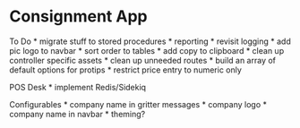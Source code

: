 # Consignment App

To Do
    * migrate stuff to stored procedures
    * reporting
    * revisit logging
    * add pic logo to navbar
    * sort order to tables
    * add copy to clipboard
    * clean up controller specific assets
    * clean up unneeded routes
    * build an array of default options for protips
    * restrict price entry to numeric only

POS Desk
    * implement Redis/Sidekiq

Configurables
    * company name in gritter messages
    * company logo
    * company name in navbar
    * theming?
   
    